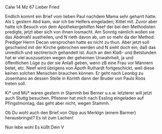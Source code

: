  Calw 14 Mz 67
Lieber Fried

Endlich kommt ein Brief vom lieben Paul nachdem Mama sehr geharrt hatte. 
Als L gestern Abd kam, war ich bei Helfers eingeladen, Kittel mit. Zuvor aber hatte ich Besuch von dem Apothekergehilfen Neef der bei den Methodisten predigte, jetzt aber sich von ihnen losmacht. Am Sonntg nämlich wollen sie das Abdmahl austheilen, und N rieth davon ab, um so mehr da der Method. Prediger Herrn Decan versprochen hatte es nicht zu thun. Aber jetzt soll geschwind mit der Kirche gebrochen werden und N sieht doch ein, daß das unredlich und sectirerisch gehandelt ist. Auch an den Klaß- und Betstunden hat er viel auszusetzen wegen der geheimen Unwahrheit, ja und öffentlichen Lüge zu der sie Anlaß geben, wenn zB eine Frau vor Männern betet, etc. Neef wird übrigens von Apoth Ruthardt fortgeschickt, weil diese keinen solchen Menschen brauchen können. Er geht nach Leonbg zu Josenhans an dessen Stelle in Kornth dann der Bruder von Pauls Roos treten soll.

Ki<ttel>* und Mü<ller>* waren gestern in Stammh bei Berner u.s.w. letzterer will jetzt auch Stuttg besuchen. Pfisterer hat mich nach Essling eingeladen auf Pfingstmontag, das geht aber nicht, wegen Stammh.

Ob Du wohl auch den Brief von Olpp aus Merklgn (einem Barmer) herausbringst? Es ist zum Lachen!

Nun lebe wohl Es küßt
 Dein V
